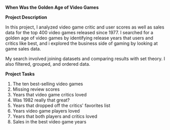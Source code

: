**When Was the Golden Age of Video Games**

**Project Description**

In this project, I analyzed video game critic and user scores as well as sales data for the top 400 video games released since 1977. I searched for a golden age of video games by identifying release years that users and critics like best, and i explored the business side of gaming by looking at game sales data.

My search involved joining datasets and comparing results with set theory. I also filtered, grouped, and ordered data.

**Project Tasks**
1. The ten best-selling video games
2. Missing review scores
3. Years that video game critics loved
4. Was 1982 really that great?
5. Years that dropped off the critics' favorites list
6. Years video game players loved
7. Years that both players and critics loved
8. Sales in the best video game years
